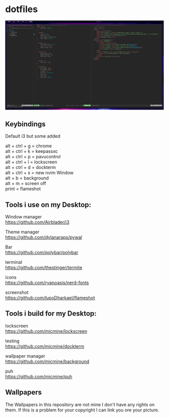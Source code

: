 # dotfiles

![DEMO](demo.png)

## Keybindings
Default i3 but some added

alt + ctrl + g = chrome <br/>
alt + ctrl + k = keepassxc <br/>
alt + ctrl + p = pavucontrol <br/>
alt + ctrl + l = lockscreen <br/>
alt + ctrl + d = dockterm <br/>
alt + ctrl + s = new nvim Window <br/>
alt + b = background <br/>
alt + m = screen off <br/>
print = flameshot <br/>

## Tools i use on my Desktop:
Window manager <br/>
https://github.com/Airblader/i3 <br/>

Theme manager <br/>
https://github.com/dylanaraps/pywal <br/> 

Bar <br/>
https://github.com/polybar/polybar <br/>

terminal <br/>
https://github.com/thestinger/termite <br/>

icons <br/>
https://github.com/ryanoasis/nerd-fonts <br/>

screenshot <br/>
https://github.com/lupoDharkael/flameshot <br/>

## Tools i build for my Desktop:
lockscreen <br/>
https://github.com/micmine/lockscreen <br/>

testing <br/>
https://github.com/micmine/dockterm <br/>

wallpaper manager <br/>
https://github.com/micmine/background <br/>

puh <br/>
https://github.com/micmine/puh <br/>

## Wallpapers
The Wallpapers in this repository are not mine I don't have any rights on them.
If this is a problem for your copyright I can link you ore your picture.
